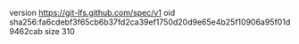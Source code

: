 version https://git-lfs.github.com/spec/v1
oid sha256:fa6cdebf3f65cb6b37fd2ca39ef1750d20d9e65e4b25f10906a95f01d9462cab
size 310

